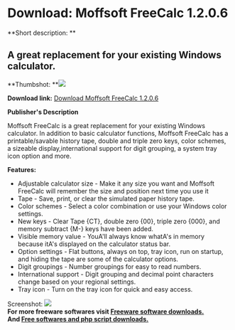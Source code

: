 # Download: Moffsoft FreeCalc 1.2.0.6

**Short description: **

## A great replacement for your existing Windows calculator.

  
**Thumbshot: **![](http://www.freewarefiles.com/screenshot/moffsoftfreecalc_md.gif)   
  
**Download link:** [Download Moffsoft FreeCalc 1.2.0.6](http://freesoftwares.boysofts.com/Moffsoft-FreeCalc_program_19603.html)  
  

**Publisher's Description**  
  

Moffsoft FreeCalc is a great replacement for your existing Windows calculator.
In addition to basic calculator functions, Moffsoft FreeCalc has a
printable/savable history tape, double and triple zero keys, color schemes, a
sizeable display,international support for digit grouping, a system tray icon
option and more.

**Features:**

  * Adjustable calculator size - Make it any size you want and Moffsoft FreeCalc will remember the size and position next time you use it 
  * Tape - Save, print, or clear the simulated paper history tape. 
  * Color schemes - Select a color combination or use your Windows color settings. 
  * New keys - Clear Tape {CT}, double zero {00}, triple zero {000}, and memory subtract {M-} keys have been added. 
  * Visible memory value - YouA'll always know whatA's in memory because itA's displayed on the calculator status bar. 
  * Option settings - Flat buttons, always on top, tray icon, run on startup, and hiding the tape are some of the calculator options. 
  * Digit groupings - Number groupings for easy to read numbers. 
  * International support - Digit grouping and decimal point characters change based on your regional settings. 
  * Tray icon - Turn on the tray icon for quick and easy access. 

  
  
Screenshot: ![](http://www.freewarefiles.com/screenshot/moffsoftfreecalc.gif)  
**For more freeware softwares visit [Freeware software downloads.](http://freesoftwares.boysofts.com/)**   
**And [Free softwares and php script downloads.](http://www.boysofts.com/)**


